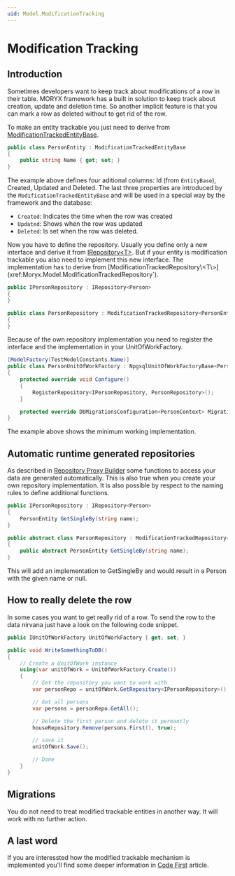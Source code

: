 ```yaml
---
uid: Model.ModificationTracking
---
```

# Modification Tracking

## Introduction

Sometimes developers want to keep track about modifications of a row in their table. MORYX framework has a built in solution to keep track about creation, update and deletion time. So another implicit feature is that you can mark a row as deleted without to get rid of the row.

To make an entity trackable you just need to derive from [ModificationTrackedEntityBase](Moryx.Model.ModificationTrackedEntityBase).

````cs
public class PersonEntity : ModificationTrackedEntityBase
{
    public string Name { get; set; }
}
````

The example above defines four aditional columns: Id (from `EntityBase`), Created, Updated and Deleted. The last three properties are introduced by the `ModificationTrackedEntityBase` and will be used in a special way by the framework and the database:

- `Created`: Indicates the time when the row was created
- `Updated`: Shows when the row was updated
- `Deleted`: Is set when the row was deleted.

Now you have to define the repository. Usually you define only a new interface and derive it from [IRepository\<T\>](xref:Moryx.Model.IRepository`1). But if your entity is modification trackable you also need to implement this new interface. The implementation has to derive from [ModificationTrackedRepository\<T\>](xref:Moryx.Model.ModificationTrackedRepository`).

````cs
public IPersonRepository : IRepository<Person>
{
}

public class PersonRepository : ModificationTrackedRepository<PersonEntity>, IPersonRepository
{
}
````

Because of the own repository implementation you need to register the interface and the implementation in your UnitOfWorkFactory.

````cs
[ModelFactory(TestModelConstants.Name)]
public class PersonUnitOfWorkFactory : NpgsqlUnitOfWorkFactoryBase<PersonContext>
{
    protected override void Configure()
    {
        RegisterRepository<IPersonRepository, PersonRepository>();
    }

    protected override DbMigrationsConfiguration<PersonContext> MigrationConfiguration => new Migrations.Configuration();
}
````

The example above shows the minimum working implementation.

## Automatic runtime generated repositories

As described in [Repository Proxy Builder](xref:Model.RepositoryProxyBuilder) some functions to access your data are generated automatically. This is also true when you create your own repository implementation. It is also possible by respect to the naming rules to define additional functions.

````cs
public IPersonRepository : IRepository<Person>
{
    PersonEntity GetSingleBy(string name);
}

public abstract class PersonRepository : ModificationTrackedRepository<Person>, IPersonRepository
{
    public abstract PersonEntity GetSingleBy(string name);
}
````

This will add an implementation to GetSingleBy and would result in a Person with the given name or null.

## How to really delete the row

In some cases you want to get really rid of a row. To send the row to the data nirvana just have a look on the following code snippet.

````cs
public IUnitOfWorkFactory UnitOfWorkFactory { get; set; }

public void WriteSomethingToDB()
{
    // Create a UnitOfWork instance
    using(var unitOfWork = UnitOfWorkFactory.Create())
    {
        // Get the repository you want to work with
        var personRepo = unitOfWork.GetRepository<IPersonRepository>();

        // Get all persons
        var persons = personRepo.GetAll();

        // Delete the first person and delete it permantly
        houseRepository.Remove(persons.First(), true);

        // save it
        unitOfWork.Save();

        // Done
    }
}
````

## Migrations

You do not need to treat modified trackable entities in another way. It will work with no further action.

## A last word

If you are interessted how the modified trackable mechanism is implemented you'll find some deeper information in [Code First](xref:GettingsStarted.CodeFirst) article.